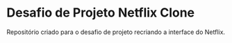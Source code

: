 # Desafio de Projeto Netflix Clone 

Repositório criado para o desafio de projeto recriando a interface do Netflix.



